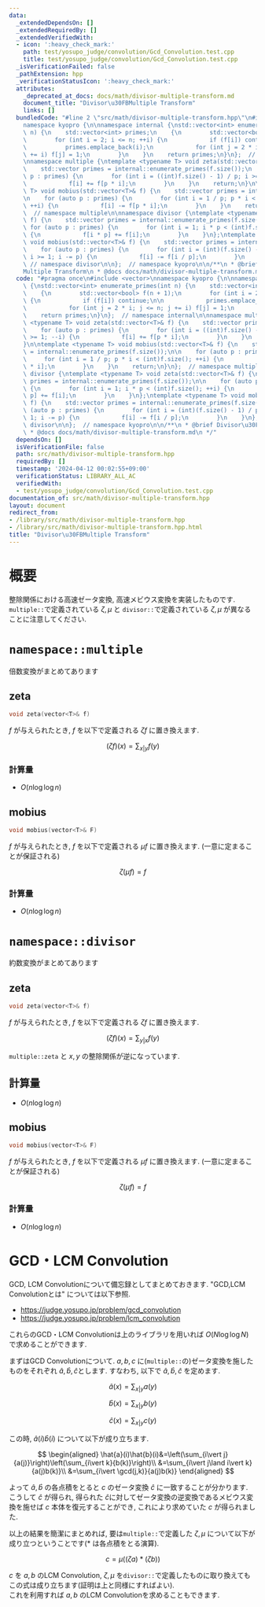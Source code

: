 ```yaml
---
data:
  _extendedDependsOn: []
  _extendedRequiredBy: []
  _extendedVerifiedWith:
  - icon: ':heavy_check_mark:'
    path: test/yosupo_judge/convolution/Gcd_Convolution.test.cpp
    title: test/yosupo_judge/convolution/Gcd_Convolution.test.cpp
  _isVerificationFailed: false
  _pathExtension: hpp
  _verificationStatusIcon: ':heavy_check_mark:'
  attributes:
    _deprecated_at_docs: docs/math/divisor-multiple-transform.md
    document_title: "Divisor\u30FBMultiple Transform"
    links: []
  bundledCode: "#line 2 \"src/math/divisor-multiple-transform.hpp\"\n#include <vector>\n\
    namespace kyopro {\n\nnamespace internal {\nstd::vector<int> enumerate_primes(int\
    \ n) {\n    std::vector<int> primes;\n    {\n        std::vector<bool> f(n + 1);\n\
    \        for (int i = 2; i <= n; ++i) {\n            if (f[i]) continue;\n\n \
    \           primes.emplace_back(i);\n            for (int j = 2 * i; j <= n; j\
    \ += i) f[j] = 1;\n        }\n    }\n    return primes;\n}\n};  // namespace internal\n\
    \nnamespace multiple {\ntemplate <typename T> void zeta(std::vector<T>& f) {\n\
    \    std::vector primes = internal::enumerate_primes(f.size());\n    for (auto\
    \ p : primes) {\n        for (int i = ((int)f.size() - 1) / p; i >= 1; --i) {\n\
    \            f[i] += f[p * i];\n        }\n    }\n    return;\n}\n\ntemplate <typename\
    \ T> void mobius(std::vector<T>& f) {\n    std::vector primes = internal::enumerate_primes(f.size());\n\
    \n    for (auto p : primes) {\n        for (int i = 1 / p; p * i < (int)f.size();\
    \ ++i) {\n            f[i] -= f[p * i];\n        }\n    }\n    return;\n}\n};\
    \  // namespace multiple\n\nnamespace divisor {\ntemplate <typename T> void zeta(std::vector<T>&\
    \ f) {\n    std::vector primes = internal::enumerate_primes(f.size());\n\n   \
    \ for (auto p : primes) {\n        for (int i = 1; i * p < (int)f.size(); ++i)\
    \ {\n            f[i * p] += f[i];\n        }\n    }\n};\ntemplate <typename T>\
    \ void mobius(std::vector<T>& f) {\n    std::vector primes = internal::enumerate_primes(f.size());\n\
    \    for (auto p : primes) {\n        for (int i = (int)(f.size() - 1) / p * p;\
    \ i >= 1; i -= p) {\n            f[i] -= f[i / p];\n        }\n    }\n};\n}; \
    \ // namespace divisor\n\n};  // namespace kyopro\n\n/**\n * @brief Divisor\u30FB\
    Multiple Transform\n * @docs docs/math/divisor-multiple-transform.md\n */\n"
  code: "#pragma once\n#include <vector>\nnamespace kyopro {\n\nnamespace internal\
    \ {\nstd::vector<int> enumerate_primes(int n) {\n    std::vector<int> primes;\n\
    \    {\n        std::vector<bool> f(n + 1);\n        for (int i = 2; i <= n; ++i)\
    \ {\n            if (f[i]) continue;\n\n            primes.emplace_back(i);\n\
    \            for (int j = 2 * i; j <= n; j += i) f[j] = 1;\n        }\n    }\n\
    \    return primes;\n}\n};  // namespace internal\n\nnamespace multiple {\ntemplate\
    \ <typename T> void zeta(std::vector<T>& f) {\n    std::vector primes = internal::enumerate_primes(f.size());\n\
    \    for (auto p : primes) {\n        for (int i = ((int)f.size() - 1) / p; i\
    \ >= 1; --i) {\n            f[i] += f[p * i];\n        }\n    }\n    return;\n\
    }\n\ntemplate <typename T> void mobius(std::vector<T>& f) {\n    std::vector primes\
    \ = internal::enumerate_primes(f.size());\n\n    for (auto p : primes) {\n   \
    \     for (int i = 1 / p; p * i < (int)f.size(); ++i) {\n            f[i] -= f[p\
    \ * i];\n        }\n    }\n    return;\n}\n};  // namespace multiple\n\nnamespace\
    \ divisor {\ntemplate <typename T> void zeta(std::vector<T>& f) {\n    std::vector\
    \ primes = internal::enumerate_primes(f.size());\n\n    for (auto p : primes)\
    \ {\n        for (int i = 1; i * p < (int)f.size(); ++i) {\n            f[i *\
    \ p] += f[i];\n        }\n    }\n};\ntemplate <typename T> void mobius(std::vector<T>&\
    \ f) {\n    std::vector primes = internal::enumerate_primes(f.size());\n    for\
    \ (auto p : primes) {\n        for (int i = (int)(f.size() - 1) / p * p; i >=\
    \ 1; i -= p) {\n            f[i] -= f[i / p];\n        }\n    }\n};\n};  // namespace\
    \ divisor\n\n};  // namespace kyopro\n\n/**\n * @brief Divisor\u30FBMultiple Transform\n\
    \ * @docs docs/math/divisor-multiple-transform.md\n */"
  dependsOn: []
  isVerificationFile: false
  path: src/math/divisor-multiple-transform.hpp
  requiredBy: []
  timestamp: '2024-04-12 00:02:55+09:00'
  verificationStatus: LIBRARY_ALL_AC
  verifiedWith:
  - test/yosupo_judge/convolution/Gcd_Convolution.test.cpp
documentation_of: src/math/divisor-multiple-transform.hpp
layout: document
redirect_from:
- /library/src/math/divisor-multiple-transform.hpp
- /library/src/math/divisor-multiple-transform.hpp.html
title: "Divisor\u30FBMultiple Transform"
---
```

# 概要

整除関係における高速ゼータ変換, 高速メビウス変換を実装したものです.
\
`multiple::`で定義されている $\zeta,\mu$ と `divisor::`で定義されている $\zeta,\mu$ が異なることに注意してください.

# `namespace::multiple`
倍数変換がまとめてあります

## zeta

```cpp
void zeta(vector<T>& f)
```

$f$ が与えられたとき, $f$ を以下で定義される $\zeta f$ に置き換えます. 

$$(\zeta f)(x)=\sum_{x \vert y}{f(y)}$$

### 計算量

- $O(n\log\log n)$

## mobius

```cpp
void mobius(vector<T>& F)
```

$f$ が与えられたとき, $f$ を以下で定義される $\mu f$ に置き換えます. (一意に定まることが保証される)

$$\zeta (\mu f)=f$$

### 計算量

- $O(n\log\log n)$

# `namespace::divisor`
約数変換がまとめてあります

## zeta

```cpp
void zeta(vector<T>& f)
```

$f$ が与えられたとき, $f$ を以下で定義される $\zeta f$ に置き換えます. 

$$(\zeta f)(x)=\sum_{y \vert x}{f(y)}$$

```multiple::zeta``` と $x,y$ の整除関係が逆になっています.

## 計算量

- $O(n\log\log n)$

## mobius

```cpp
void mobius(vector<T>& F)
```

$f$ が与えられたとき, $f$ を以下で定義される $\mu f$ に置き換えます. (一意に定まることが保証される)

$$\zeta (\mu f)=f$$

### 計算量

- $O(n\log\log n)$


# GCD・LCM Convolution

GCD, LCM Convolutionについて備忘録としてまとめておきます.
"GCD,LCM Convolutionとは" については以下参照.

- https://judge.yosupo.jp/problem/gcd_convolution
- https://judge.yosupo.jp/problem/lcm_convolution

これらのGCD・LCM Convolutionは上のライブラリを用いれば $O(N\log \log N)$ で求めることができます.

まずはGCD Convolutionについて.
$a,b,c$ に(`multiple::`の)ゼータ変換を施したものをそれぞれ $\hat{a},\hat{b},\hat{c}$とします. すなわち, 以下で $\hat{a},\hat{b}, \hat{c}$ を定めます.

$$\hat{a}(x)=\sum_{x \vert y}{a(y)}$$

$$\hat{b}(x)=\sum_{x \vert y}{b(y)}$$

$$\hat{c}(x)=\sum_{x \vert y}{c(y)}$$

この時, $\hat{a}(i)\hat{b}(i)$ について以下が成り立ちます.

$$
\begin{aligned}
\hat{a}(i)\hat{b}(i)&=\left(\sum_{i\vert j}{a(j)}\right)\left(\sum_{i\vert k}{b(k)}\right)\\
&=\sum_{i\vert j\land i\vert k}{a(j)b(k)}\\
&=\sum_{i\vert \gcd(j,k)}{a(j)b(k)} 
\end{aligned}
$$

よって $\hat{a},\hat{b}$ の各点積をとると $c$ のゼータ変換 $\hat{c}$ に一致することが分かります. こうして $\hat{c}$ が得られ, 得られた $\hat{c}$に対してゼータ変換の逆変換であるメビウス変換を施せば $c$ 本体を復元することができ, これにより求めていた $c$ が得られました.

以上の結果を簡潔にまとめれば, 要は`multiple::`で定義した $\zeta,\mu$ について以下が成り立つということです($\ast$ は各点積をとる演算).

$$ c=\mu((\zeta a) \ast (\zeta b))$$

$c$ を $a,b$ のLCM Convolution, $\zeta,\mu$ を`divisor::`で定義したものに取り換えてもこの式は成り立ちます(証明は上と同様にすればよい).
\
これを利用すれば $a,b$ のLCM Convolutionを求めることもできます.
